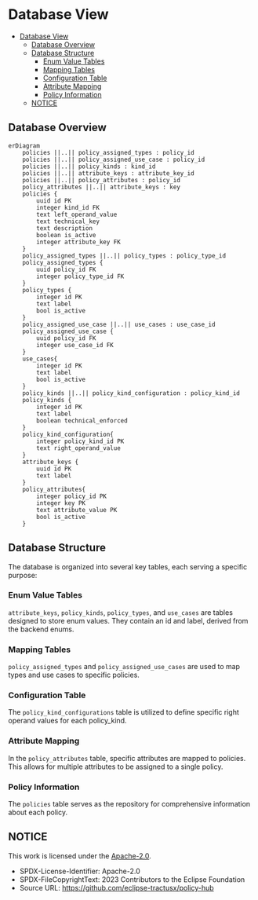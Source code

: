 
# Database View

- [Database View](#database-view)
  - [Database Overview](#database-overview)
  - [Database Structure](#database-structure)
    - [Enum Value Tables](#enum-value-tables)
    - [Mapping Tables](#mapping-tables)
    - [Configuration Table](#configuration-table)
    - [Attribute Mapping](#attribute-mapping)
    - [Policy Information](#policy-information)
  - [NOTICE](#notice)

## Database Overview

```mermaid
erDiagram
    policies ||..|| policy_assigned_types : policy_id
    policies ||..|| policy_assigned_use_case : policy_id
    policies ||..|| policy_kinds : kind_id
    policies ||..|| attribute_keys : attribute_key_id
    policies ||..|| policy_attributes : policy_id
    policy_attributes ||..|| attribute_keys : key
    policies {
        uuid id PK
        integer kind_id FK
        text left_operand_value
        text technical_key
        text description
        boolean is_active
        integer attribute_key FK
    }
    policy_assigned_types ||..|| policy_types : policy_type_id
    policy_assigned_types {
        uuid policy_id FK
        integer policy_type_id FK
    }
    policy_types {
        integer id PK
        text label
        bool is_active
    }
    policy_assigned_use_case ||..|| use_cases : use_case_id
    policy_assigned_use_case {
        uuid policy_id FK
        integer use_case_id FK
    }
    use_cases{
        integer id PK
        text label
        bool is_active
    }
    policy_kinds ||..|| policy_kind_configuration : policy_kind_id
    policy_kinds {
        integer id PK
        text label
        boolean technical_enforced
    }
    policy_kind_configuration{
        integer policy_kind_id PK
        text right_operand_value
    }
    attribute_keys {
        uuid id PK
        text label
    }
    policy_attributes{
        integer policy_id PK
        integer key PK
        text attribute_value PK
        bool is_active
    }
```

## Database Structure

The database is organized into several key tables, each serving a specific purpose:

### Enum Value Tables

`attribute_keys`, `policy_kinds`, `policy_types`, and `use_cases` are tables designed to store enum values. They contain an id and label, derived from the backend enums.

### Mapping Tables

`policy_assigned_types` and `policy_assigned_use_cases` are used to map types and use cases to specific policies.

### Configuration Table

The `policy_kind_configurations` table is utilized to define specific right operand values for each policy_kind.

### Attribute Mapping

In the `policy_attributes` table, specific attributes are mapped to policies. This allows for multiple attributes to be assigned to a single policy.

### Policy Information

The `policies` table serves as the repository for comprehensive information about each policy.

## NOTICE

This work is licensed under the [Apache-2.0](https://www.apache.org/licenses/LICENSE-2.0).

- SPDX-License-Identifier: Apache-2.0
- SPDX-FileCopyrightText: 2023 Contributors to the Eclipse Foundation
- Source URL: https://github.com/eclipse-tractusx/policy-hub
